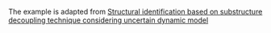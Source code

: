 The example is adapted from [Structural identification based on substructure decoupling technique considering uncertain dynamic model](https://doi.org/10.1016/j.ymssp.2024.111957)

